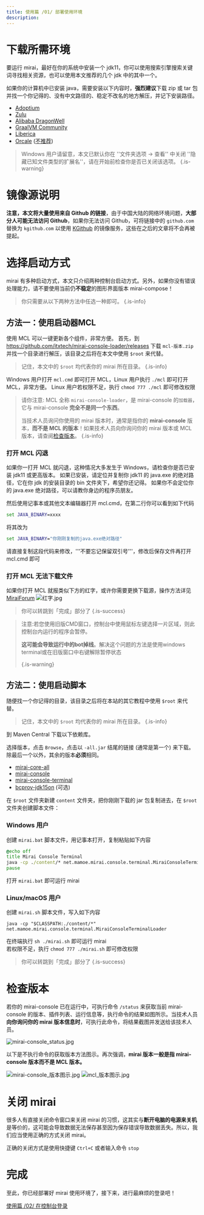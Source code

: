 ```yaml
---
title: 使用篇 /01/ 部署使用环境
description: 
---
```


# 下载所需环境
要运行 mirai，最好在你的系统中安装一个 jdk11，你可以使用搜索引擎搜索关键词寻找相关资源，也可以使用本文推荐的几个 jdk 中的其中一个。

如果你的计算机中已安装 java，需要安装以下内容时，**强烈建议**下载 zip 或 tar 包并找一个你记得的、没有中文路径的、稳定不改名的地方解压，并记下安装路径。

* [Adoptium](https://adoptium.net/zh-CN/temurin/releases/?version=11)
* [Zulu](https://www.azul.com/downloads/?version=java-11-lts&package=jdk#download-openjdk)
* [Alibaba DragonWell](https://cn.aliyun.com/product/dragonwell)
* [GraalVM Community](https://github.com/graalvm/graalvm-ce-builds/releases/tag/vm-22.1.0)
* [Liberica](https://bell-sw.com/pages/downloads/#/java-11-lts)
* [Orcale](https://www.azul.com/downloads/?version=java-11-lts&package=jdk#download-openjdk) ([不推荐](https://github.com/mamoe/mirai/discussions/779))


> Windows 用户请留意，本文已默认你在 ''文件夹选项 → 查看'' 中关闭 ''隐藏已知文件类型的扩展名''，请在开始前检查你是否已关闭该选项。
{.is-warning}


# 镜像源说明

**注意，本文将大量使用来自 Github 的链接**，由于中国大陆的网络环境问题，**大部分人可能无法访问 Github**，如果你无法访问 Github，可将链接中的 `github.com` 替换为 `kgithub.com` 以使用 [KGithub](https://help.kgithub.com/questions/) 的镜像服务，这些在之后的文章将不会再被提起。

# 选择启动方式

mirai 有多种启动方式，本文只介绍两种控制台启动方式。另外，如果你没有错误处理能力，请不要使用当前仍**不稳定**的图形界面版本 mirai-compose！

> 你只需要从以下两种方法中任选一种即可。
{.is-info}


## 方法一：使用启动器MCL

使用 MCL 可以一键更新各个组件，非常方便。
首先，到 https://github.com/itxtech/mirai-console-loader/releases 下载 `mcl-版本.zip` 并找一个目录进行解压，该目录之后将在本文中使用 `$root` 来代替。

> 记住，本文中的 `$root` 均代表你的 mirai 所在目录。
{.is-info}

Windows 用户打开 `mcl.cmd` 即可打开 MCL，Linux 用户执行 `./mcl` 即可打开 MCL，非常方便。
Linux 用户若权限不足，执行 `chmod 777 ./mcl` 即可修改权限

> 请你注意: MCL 全称 `mirai-console-loader`，是 mirai-console 的`加载器`，它与 mirai-console **完全不是同一个东西**。
>
> 当技术人员询问你使用的 mirai 版本时，通常是指你的 **mirai-console** 版本，**而不是 MCL 的版本**！如果技术人员向你询问你的 mirai 版本或 MCL 版本，请查阅[检查版本](#检查版本)。
> {.is-info}

### 打开 MCL 闪退
如果你一打开 MCL 就闪退，这种情况大多发生于 Windows，请检查你是否已安装 jdk11 或更高版本。
如果已安装，请定位并复制你 jdk11 的 java.exe 的绝对路径，它在你 jdk 的安装目录的 bin 文件夹下，希望你还记得。
如果你不会定位你的 java.exe 绝对路径，可以请教你身边的程序员朋友。

然后使用记事本或其他文本编辑器打开 mcl.cmd，在第二行你可以看到如下代码
```bat
set JAVA_BINARY=xxxx
```
将其改为
```bat
set JAVA_BINARY="你刚刚复制的java.exe绝对路径"
```
请直接复制这段代码来修改，'''不要忘记保留双引号'''，修改后保存文件再打开 mcl.cmd 即可

### 打开 MCL 无法下载文件
如果你打开 MCL 就报类似下方的红字，或许你需要更换下载源，操作方法详见 [MiraiForum](https://mirai.mamoe.net/topic/1084)
![红字.jpg](/assets/images/红字.jpg)

> 你可以转跳到「完成」部分了
{.is-success}

> 注意:若您使用旧版CMD窗口，控制台中使用鼠标左键选择一片区域，则此控制台内运行的程序会暂停。
>
> **这可能会导致运行中的bot掉线**。解决这个问题的方法是使用windows terminal或在旧版窗口中右键解除暂停状态
>
> {.is-warning}

## 方法二：使用启动脚本

随便找一个你记得的目录，该目录之后将在本站的其它教程中使用 `$root` 来代替。

> 记住，本文中的 `$root` 均代表你的 mirai 所在目录。
{.is-info}


到 Maven Central 下载以下依赖库。

选择版本，点击 `Browse`，点击以 `-all.jar` 结尾的链接 (通常是第一个) 来下载。  
除最后一个以外，其余的版本**必须**相同。
* [mirai-core-all](https://central.sonatype.com/artifact/net.mamoe/mirai-core-all/2.15.0/versions)
* [mirai-console](https://central.sonatype.com/artifact/net.mamoe/mirai-console/2.15.0/versions)
* [mirai-console-terminal](https://central.sonatype.com/artifact/net.mamoe/mirai-console-terminal/2.15.0/versions)
* [bcprov-jdk15on](https://central.sonatype.com/artifact/org.bouncycastle/bcprov-jdk15on/1.70/versions) (可选)

在 `$root` 文件夹新建 `content` 文件夹，把你刚刚下载的 jar 包复制进去，在 `$root` 文件夹创建脚本文件：

### Windows 用户
创建 `mirai.bat` 脚本文件，用记事本打开，复制粘贴如下内容
```bat
@echo off
title Mirai Console Terminal
java -cp ./content/* net.mamoe.mirai.console.terminal.MiraiConsoleTerminalLoader
pause
```
打开 `mirai.bat` 即可运行 mirai

### Linux/macOS 用户
创建 `mirai.sh` 脚本文件，写入如下内容
```shell
java -cp "$CLASSPATH:./content/*" net.mamoe.mirai.console.terminal.MiraiConsoleTerminalLoader
```
在终端执行 `sh ./mirai.sh` 即可运行 mirai  
若权限不足，执行 `chmod 777 ./mirai.sh` 即可修改权限

> 你可以转跳到「完成」部分了
{.is-success}
# 检查版本

若你的 mirai-console 已在运行中，可执行命令 `/status` 来获取当前 mirai-console 的版本、插件列表、运行信息等，执行命令的结果如图所示。当技术人员**向你询问你的 mirai 版本信息时**，可执行此命令，将结果截图并发送给该技术人员。

![mirai-console_status.jpg](/assets/images/mirai-console_status.jpg)

以下是不执行命令的获取版本方法图示。再次强调，**mirai 版本一般是指 mirai-console 版本而不是 MCL 版本。**

![mirai-console_版本图示.jpg](/assets/images/mirai-console_版本图示.jpg)
![mcl_版本图示.jpg](/assets/images/mcl_版本图示.jpg)

# 关闭 mirai

很多人有直接关闭命令窗口来关闭 mirai 的习惯，这其实与**断开电脑的电源来关机**是等价的，这可能会导致数据无法保存甚至因为保存错误导致数据丢失。所以，我们应当使用正确的方式关闭 mirai。

正确的关闭方式是使用快捷键 `Ctrl+C` 或者输入命令 `stop`

# 完成

至此，你已经部署好 mirai 使用环境了，接下来，进行最麻烦的登录吧！

[使用篇 /02/ 在控制台登录](/mirai/1-2)
